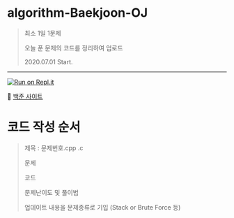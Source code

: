 # algorithm-Baekjoon-OJ

>최소 1일 1문제
>
>오늘 푼 문제의 코드를 정리하여 업로드
>
>2020.07.01 Start.

----------------------------------------------------------------------------------------------------------------------

[![Run on Repl.it](https://repl.it/badge/github/duqrldudgns/algorithm-Baekjoon-OJ)](https://repl.it/github/duqrldudgns/algorithm-Baekjoon-OJ)

:bread: [백준 사이트](https://acmicpc.net)

# 코드 작성 순서

> 제목 : 문제번호.cpp .c
>
> 문제
>
> 코드
>
> 문제난이도 및 풀이법
>
> 업데이트 내용을 문제종류로 기입 (Stack or Brute Force 등)
 

